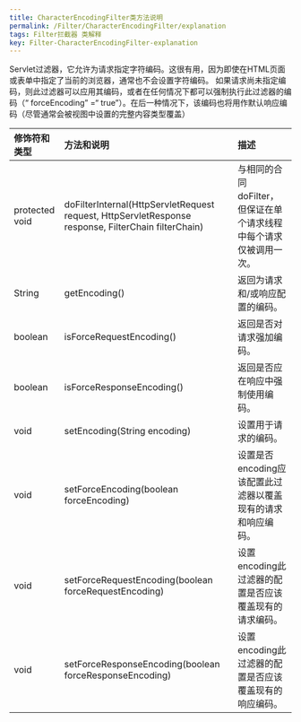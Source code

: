 ```yaml
---
title: CharacterEncodingFilter类方法说明
permalink: /Filter/CharacterEncodingFilter/explanation
tags: Filter拦截器 类解释
key: Filter-CharacterEncodingFilter-explanation
---
```

Servlet过滤器，它允许为请求指定字符编码。这很有用，因为即使在HTML页面或表单中指定了当前的浏览器，通常也不会设置字符编码。
如果请求尚未指定编码，则此过滤器可以应用其编码，或者在任何情况下都可以强制执行此过滤器的编码（“ forceEncoding” =“ true”）。在后一种情况下，该编码也将用作默认响应编码（尽管通常会被视图中设置的完整内容类型覆盖）

| 修饰符和类型	| 方法和说明| 描述|
| :-----| :---- | :---- |
| protected void| 	doFilterInternal(HttpServletRequest request, HttpServletResponse response, FilterChain filterChain)| 与相同的合同doFilter，但保证在单个请求线程中每个请求仅被调用一次。|
| String| 	getEncoding()|返回为请求和/或响应配置的编码。|
| boolean| 	isForceRequestEncoding()|返回是否对请求强加编码。|
| boolean	| isForceResponseEncoding()|返回是否应在响应中强制使用编码。|
| void| 	setEncoding(String encoding)|设置用于请求的编码。|
| void| 	setForceEncoding(boolean forceEncoding)|设置是否encoding应该配置此过滤器以覆盖现有的请求和响应编码。|
| void| 	setForceRequestEncoding(boolean forceRequestEncoding)|设置encoding此过滤器的配置是否应该覆盖现有的请求编码。|
| void| 	setForceResponseEncoding(boolean forceResponseEncoding)|设置encoding此过滤器的配置是否应该覆盖现有的响应编码。|
